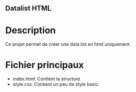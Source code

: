 ## Datalist HTML

# Description

Ce projet permet de créer une data list en html uniquement.

# Fichier principaux

* index.html: Contient la structure 
* style.css: Contient un peu de style basic.